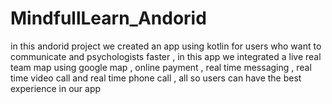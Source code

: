 # MindfullLearn_Andorid
in this andorid project we created an app using kotlin for users who want to communicate and psychologists faster , in this app we integrated a live real team map using google map , online payment , real time messaging , real time video call and real time phone call , all so users can have the best experience in our app
